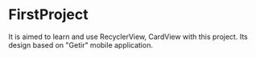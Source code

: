 # FirstProject
It is aimed to learn and use RecyclerView, CardView with this project. Its design based on "Getir" mobile application.
